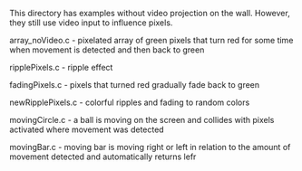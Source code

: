 This directory has examples without video projection on the wall. 
However, they still use video input to influence pixels. 

array_noVideo.c - pixelated array of green pixels that turn red for some time when movement is detected and then back to green 

ripplePixels.c - ripple effect 

fadingPixels.c - pixels that turned red gradually fade back to green 

newRipplePixels.c - colorful ripples and fading to random colors 

movingCircle.c - a ball is moving on the screen and collides with pixels activated where movement was detected 

movingBar.c - moving bar is moving right or left in relation to the amount of movement detected and automatically returns lefr
